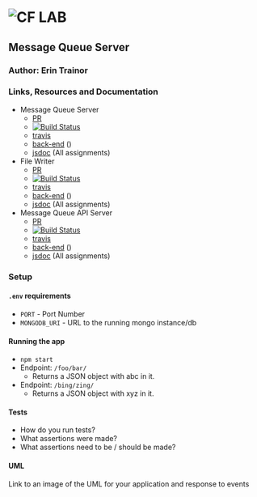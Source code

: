 ![CF](http://i.imgur.com/7v5ASc8.png) LAB
=================================================

## Message Queue Server

### Author: Erin Trainor

### Links, Resources and Documentation
* Message Queue Server
  * [PR](https://github.com/401-advanced-javascript-401d29/lab-19-message-queue-server/pull/1)
  * [![Build Status](https://www.travis-ci.com/401-advanced-javascript-401d29/lab-19.svg?branch=master)](https://www.travis-ci.com/401-advanced-javascript-401d29/lab-19)
  * [travis](https://www.travis-ci.com/401-advanced-javascript-401d29/lab-19)
  * [back-end](http://xyz.com) ()
  * [jsdoc](http://xyz.com) (All assignments)
* File Writer
  * [PR](https://github.com/401-advanced-javascript-401d29/lab-19-message-queue-server/pull/1)
  * [![Build Status](https://www.travis-ci.com/401-advanced-javascript-401d29/lab-19.svg?branch=master)](https://www.travis-ci.com/401-advanced-javascript-401d29/lab-19)
  * [travis](https://www.travis-ci.com/401-advanced-javascript-401d29/lab-19)
  * [back-end](http://xyz.com) ()
  * [jsdoc](http://xyz.com) (All assignments)
* Message Queue API Server
  * [PR](https://github.com/401-advanced-javascript-401d29/lab-19-message-queue-server/pull/1)
  * [![Build Status](https://www.travis-ci.com/401-advanced-javascript-401d29/lab-19.svg?branch=master)](https://www.travis-ci.com/401-advanced-javascript-401d29/lab-19)
  * [travis](https://www.travis-ci.com/401-advanced-javascript-401d29/lab-19)
  * [back-end](http://xyz.com) ()
  * [jsdoc](http://xyz.com) (All assignments)

### Setup
#### `.env` requirements
* `PORT` - Port Number
* `MONGODB_URI` - URL to the running mongo instance/db

#### Running the app
* `npm start`
* Endpoint: `/foo/bar/`
  * Returns a JSON object with abc in it.
* Endpoint: `/bing/zing/`
  * Returns a JSON object with xyz in it.
  
#### Tests
* How do you run tests?
* What assertions were made?
* What assertions need to be / should be made?

#### UML
Link to an image of the UML for your application and response to events
